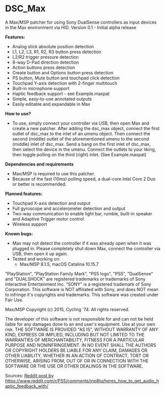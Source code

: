 # DSC_Max
A Max/MSP patcher for using Sony DualSense controllers as input devices in the Max environment via HID.
Version 0.1 - Initial alpha release

**Features:**
* Analog stick absolute position detection
* L1, L2, L3, R1, R2, R3 button press detection
* L2/R2 trigger pressure detection
* 8-way D-Pad direction detection
* Action buttons press detection
* Create button and Options button press detection
* PS button, Mute button and touchpad click detection
* Touchpad Y-axis detection with 2-finger multitouch
* Built-in microphone support
* Haptic feedback support - see Example.maxpat
* Simple, easy-to-use annotated outputs
* Easily editable and expandable in Max

**How to use?**
* To use, simply connect your controller via USB, then open Max and create a new patcher. After adding the dsc_max object, connect the first outlet of dsc_max to the inlet of an umenu object. Then connect the second (middle) outlet of the aforementioned umenu to the second (middle) inlet of dsc_max. Send a bang on the first inlet of dsc_max, then select the device in the umenu. Connect the outlets to your liking, then toggle polling on the third (right) inlet. (See Example.maxpat)

**Dependencies and requirements**
* Max/MSP is required to use this patcher.
* Because of the fast (10ms) polling speed, a dual-core Intel Core 2 Duo or better is recommended.

**Planned features:**
* Touchpad X-axis detection and output
* Full gyroscope and accelerometer detection and output
* Two-way communication to enable light bar, rumble, built-in speaker and Adaptive Trigger motor control
* Wireless support

**Known bugs:**
* Max may not detect the controller if it was already open when it was plugged in. Please completely shut down Max, connect the controller via USB, then open it up again.
* Tested and working on:
  * Max/MSP 8.1.5, macOS Catalina 10.15.7
  
"PlayStation", "PlayStation Family Mark", "PS5 logo", "PS5", "DualSense" and "DUALSHOCK" are registered trademarks or trademarks of Sony Interactive Entertainment Inc. "SONY" is a registered trademark of Sony Corporation.
This software is NOT affiliated with Sony, and does NOT mean to infringe it's copyrights and trademarks. This software was created under Fair Use.

Max/MSP Copyright (c) 2015, Cycling '74.
All rights reserved.

The developer of this software is not responsible for and can not be held liable for any damages done to an end user's equipment. Use at your own risk. THE SOFTWARE IS PROVIDED "AS IS", WITHOUT WARRANTY OF ANY KIND, EXPRESS OR IMPLIED, INCLUDING BUT NOT LIMITED TO THE WARRANTIES OF MERCHANTABILITY, FITNESS FOR A PARTICULAR PURPOSE AND NONINFRINGEMENT. IN NO EVENT SHALL THE AUTHORS OR COPYRIGHT HOLDERS BE LIABLE FOR ANY CLAIM, DAMAGES OR OTHER LIABILITY, WHETHER IN AN ACTION OF CONTRACT, TORT OR OTHERWISE, ARISING FROM, OUT OF OR IN CONNECTION WITH THE SOFTWARE OR THE USE OR OTHER DEALINGS IN THE SOFTWARE.

Sources:
[Reddit post by](https://www.reddit.com/r/gamedev/comments/jumvi5/dualsense_haptics_leds_and_more_hid_output_report/?sort=new)
https://www.reddit.com/r/PS5/comments/jnp8tu/heres_how_to_get_audio_haptic_feedback_with/
